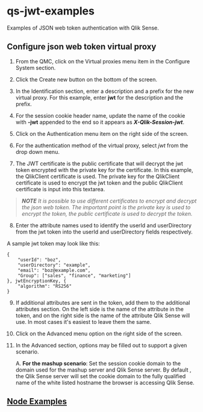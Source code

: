 # qs-jwt-examples
Examples of JSON web token authentication with Qlik Sense.

## Configure json web token virtual proxy

1. From the QMC, click on the Virtual proxies menu item in the Configure System section.

2. Click the Create new button on the bottom of the screen.

3. In the Identification section, enter a description and a prefix for the new virtual proxy.  For this example, enter **jwt** for the description and the prefix.

4. For the session cookie header name, update the name of the cookie with **-jwt** appended to the end so it appears as ***X-Qlik-Session-jwt***. 

5. Click on the Authentication menu item on the right side of the screen.

6. For the authentication method of the virtual proxy, select *jwt* from the drop down menu.

7. The JWT certificate is the public certificate that will decrypt the jwt token encrypted with the private key for the certificate.  In this example, the QlikClient certificate is used.  The private key for the QlikClient certificate is used to encrypt the jwt token and the public QlikClient certificate is input into this textarea.  

> ***NOTE** It is possible to use different certificates to encrypt and decrypt the json web token.  The important point is the private key is used to encrypt the token, the public certificate is used to decrypt the token.*

8. Enter the attribute names used to identify the userId and userDirectory from the jwt token into the userId and userDirectory fields respectively.

A sample jwt token may look like this:
```
{
    "userId": "boz",
    "userDirectory": "example",
    "email": "boz@example.com",
    "Group": ["sales", "finance", "marketing"]
}, jwtEncryptionKey, {
    "algorithm": "RS256"
}
```

9. If additional attributes are sent in the token, add them to the additional attributes section.  On the left side is the name of the attribute in the token, and on the right side is the name of the attribute Qlik Sense will use.  In most cases it's easiest to leave them the same.

10. Click on the Advanced menu option on the right side of the screen.

11. In the Advanced section, options may be filled out to support a given scenario.
    
    A. **For the mashup scenario**: Set the session cookie domain to the domain used for the mashup server and Qlik Sense server. By default , the Qlik Sense server will set the cookie domain to the fully qualified name of the white listed hostname the browser is accessing Qlik Sense. 

## [Node Examples](node-examples/README.md)
